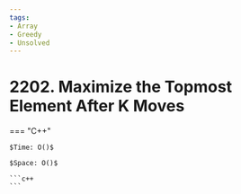 ```yaml
---
tags:
- Array
- Greedy
- Unsolved
---
```



# 2202. Maximize the Topmost Element After K Moves

=== "C++"

    $Time: O()$

    $Space: O()$

    ```c++
    ```